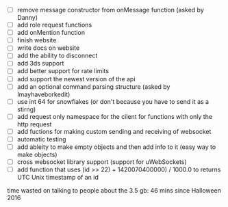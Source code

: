 - [ ] remove message constructor from onMessage function (asked by Danny)
- [ ] add role request functions
- [ ] add onMention function
- [ ] finish website
- [ ] write docs on website
- [ ] add the ability to disconnect
- [ ] add 3ds support
- [ ] add better support for rate limits
- [ ] add support the newest version of the api
- [ ] add an optional command parsing structure (asked by Imayhaveborkedit)
- [ ] use int 64 for snowflakes (or don't because you have to send it as a stirng)
- [ ] add request only namespace for the cilent for functions with only the http request
- [ ] add fuctions for making custom sending and receiving of websocket
- [ ] automatic testing
- [ ] add ableity to make empty objects and then add info to it (easy way to make objects)
- [ ] cross websocket library support (support for uWebSockets)
- [ ] add function that uses (id >> 22) + 1420070400000) / 1000.0 to returns UTC Unix timestamp of an id

time wasted on talking to people about the 3.5 gb: 46 mins since Halloween 2016
